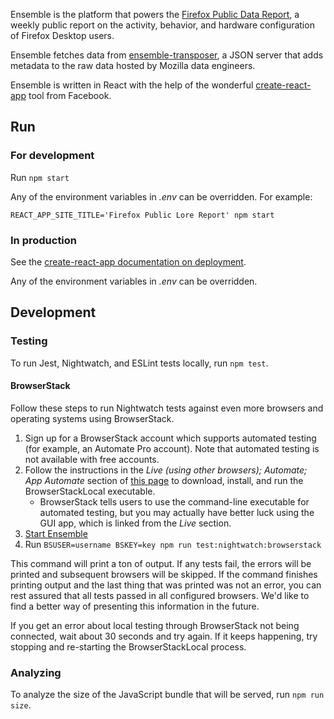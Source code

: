 Ensemble is the platform that powers the [Firefox Public Data
Report](https://data.firefox.com), a weekly public report on the activity,
behavior, and hardware configuration of Firefox Desktop users.

Ensemble fetches data from
[ensemble-transposer](https://github.com/mozilla/ensemble-transposer), a JSON
server that adds metadata to the raw data hosted by Mozilla data engineers.

Ensemble is written in React with the help of the wonderful
[create-react-app](https://github.com/facebook/create-react-app) tool from
Facebook.

## Run

### For development

Run `npm start`

Any of the environment variables in *.env* can be overridden. For example:

`REACT_APP_SITE_TITLE='Firefox Public Lore Report' npm start`

### In production

See the [create-react-app documentation on
deployment](https://github.com/facebook/create-react-app/blob/master/packages/react-scripts/template/README.md#deployment).

Any of the environment variables in *.env* can be overridden.

## Development

### Testing

To run Jest, Nightwatch, and ESLint tests locally, run `npm test`.

#### BrowserStack

Follow these steps to run Nightwatch tests against even more browsers and
operating systems using BrowserStack.

1. Sign up for a BrowserStack account which supports automated testing (for
   example, an Automate Pro account). Note that automated testing is not
   available with free accounts.
2. Follow the instructions in the *Live (using other browsers); Automate; App
   Automate* section of [this page](https://www.browserstack.com/local-testing)
   to download, install, and run the BrowserStackLocal executable.
    * BrowserStack tells users to use the command-line executable for automated
      testing, but you may actually have better luck using the GUI app, which is
      linked from the *Live* section.
3. [Start Ensemble](#Run)
4. Run `BSUSER=username BSKEY=key npm run test:nightwatch:browserstack`

This command will print a ton of output. If any tests fail, the errors will be
printed and subsequent browsers will be skipped. If the command finishes
printing output and the last thing that was printed was not an error, you can
rest assured that all tests passed in all configured browsers. We'd like to find
a better way of presenting this information in the future.

If you get an error about local testing through BrowserStack not being
connected, wait about 30 seconds and try again. If it keeps happening, try
stopping and re-starting the BrowserStackLocal process.

### Analyzing

To analyze the size of the JavaScript bundle that will be served, run `npm run
size`.
